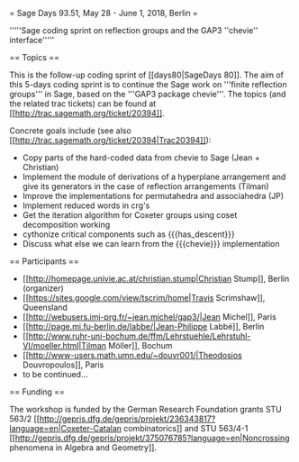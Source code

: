 = Sage Days 93.51, May 28 - June 1, 2018, Berlin =

'''''Sage coding sprint on reflection groups and the GAP3 ''chevie'' interface'''''

== Topics ==

This is the follow-up coding sprint of [[days80|SageDays 80]]. The aim of this 5-days coding sprint is to continue the Sage work on '''finite reflection groups''' in Sage, based on the '''GAP3 package chevie'''. The topics (and the related trac tickets) can be found at [[http://trac.sagemath.org/ticket/20394]].

Concrete goals include (see also [[http://trac.sagemath.org/ticket/20394|Trac20394]]):

 * Copy parts of the hard-coded data from chevie to Sage (Jean + Christian)
 * Implement the module of derivations of a hyperplane arrangement and give its generators in the case of reflection arrangements (Tilman)
 * Improve the implementations for permutahedra and associahedra (JP)
 * Implement reduced words in crg's
 * Get the iteration algorithm for Coxeter groups using coset decomposition working
 * cythonize critical components such as {{{has_descent}}}
 * Discuss what else we can learn from the {{{chevie}}} implementation

== Participants ==

 * [[http://homepage.univie.ac.at/christian.stump|Christian Stump]], Berlin (organizer)
 * [[https://sites.google.com/view/tscrim/home|Travis Scrimshaw]], Queensland
 * [[http://webusers.imj-prg.fr/~jean.michel/gap3/|Jean Michel]], Paris
 * [[http://page.mi.fu-berlin.de/labbe/|Jean-Philippe Labbé]], Berlin
 * [[http://www.ruhr-uni-bochum.de/ffm/Lehrstuehle/Lehrstuhl-VI/moeller.html|Tilman Möller]], Bochum
 * [[http://www-users.math.umn.edu/~douvr001/|Theodosios Douvropoulos]], Paris
 * to be continued...

== Funding ==

The workshop is funded by the German Research Foundation grants STU 563/2 [[http://gepris.dfg.de/gepris/projekt/236343817?language=en|Coxeter-Catalan combinatorics]] and STU 563/4-1 [[http://gepris.dfg.de/gepris/projekt/375076785?language=en|Noncrossing phenomena in Algebra and Geometry]].
